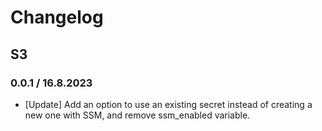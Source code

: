 # Changelog

## S3

### 0.0.1 / 16.8.2023
* [Update] Add an option to use an existing secret instead of creating a new one with SSM, and remove ssm_enabled variable.
